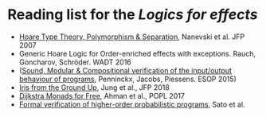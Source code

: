 # Reading list for the _Logics for effects_

* [Hoare Type Theory, Polymorphism & Separation](https://software.imdea.org/~aleks/htt/jfpsep07.pdf), Nanevski et al. JFP 2007
* Generic Hoare Logic for Order-enriched effects with exceptions. Rauch, Goncharov, Schröder. WADT 2016
* ([Sound, Modular & Compositional verification of the input/output behaviour of programs](https://www.willemp.be/cw/input-output-verification/), Penninckx, Jacobs, Piessens. ESOP 2015)
* [Iris from the Ground Up](https://people.mpi-sws.org/~dreyer/papers/iris-ground-up/paper.pdf), Jung et al., JFP 2018
* [Dijkstra Monads for Free](https://www.fstar-lang.org/papers/dm4free/), Ahman et al., POPL 2017
* [Formal verification of higher-order probabilistic programs](https://arxiv.org/abs/1807.06091), Sato et al.
